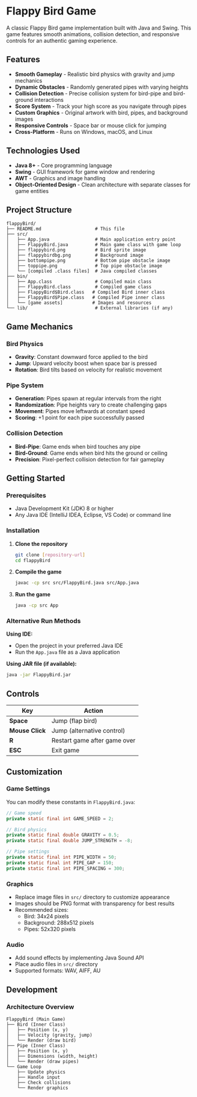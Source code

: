 # Flappy Bird Game

A classic Flappy Bird game implementation built with Java and Swing. This game features smooth animations, collision detection, and responsive controls for an authentic gaming experience.

## Features

- **Smooth Gameplay** - Realistic bird physics with gravity and jump mechanics
- **Dynamic Obstacles** - Randomly generated pipes with varying heights
- **Collision Detection** - Precise collision system for bird-pipe and bird-ground interactions
- **Score System** - Track your high score as you navigate through pipes
- **Custom Graphics** - Original artwork with bird, pipes, and background images
- **Responsive Controls** - Space bar or mouse click for jumping
- **Cross-Platform** - Runs on Windows, macOS, and Linux

## Technologies Used

- **Java 8+** - Core programming language
- **Swing** - GUI framework for game window and rendering
- **AWT** - Graphics and image handling
- **Object-Oriented Design** - Clean architecture with separate classes for game entities

## Project Structure

```
flappyBird/
├── README.md                    # This file
├── src/
│   ├── App.java                 # Main application entry point
│   ├── FlappyBird.java          # Main game class with game loop
│   ├── flappybird.png           # Bird sprite image
│   ├── flappybirdbg.png         # Background image
│   ├── bottompipe.png           # Bottom pipe obstacle image
│   ├── toppipe.png              # Top pipe obstacle image
│   └── [compiled .class files]  # Java compiled classes
├── bin/
│   ├── App.class                # Compiled main class
│   ├── FlappyBird.class         # Compiled game class
│   ├── FlappyBird$Bird.class   # Compiled Bird inner class
│   ├── FlappyBird$Pipe.class   # Compiled Pipe inner class
│   └── [game assets]           # Images and resources
└── lib/                         # External libraries (if any)
```

## Game Mechanics

### Bird Physics

- **Gravity**: Constant downward force applied to the bird
- **Jump**: Upward velocity boost when space bar is pressed
- **Rotation**: Bird tilts based on velocity for realistic movement

### Pipe System

- **Generation**: Pipes spawn at regular intervals from the right
- **Randomization**: Pipe heights vary to create challenging gaps
- **Movement**: Pipes move leftwards at constant speed
- **Scoring**: +1 point for each pipe successfully passed

### Collision Detection

- **Bird-Pipe**: Game ends when bird touches any pipe
- **Bird-Ground**: Game ends when bird hits the ground or ceiling
- **Precision**: Pixel-perfect collision detection for fair gameplay

## Getting Started

### Prerequisites

- Java Development Kit (JDK) 8 or higher
- Any Java IDE (IntelliJ IDEA, Eclipse, VS Code) or command line

### Installation

1. **Clone the repository**

   ```bash
   git clone [repository-url]
   cd flappyBird
   ```

2. **Compile the game**

   ```bash
   javac -cp src src/FlappyBird.java src/App.java
   ```

3. **Run the game**
   ```bash
   java -cp src App
   ```

### Alternative Run Methods

**Using IDE:**

- Open the project in your preferred Java IDE
- Run the `App.java` file as a Java application

**Using JAR file (if available):**

```bash
java -jar FlappyBird.jar
```

## Controls

| Key             | Action                       |
| --------------- | ---------------------------- |
| **Space**       | Jump (flap bird)             |
| **Mouse Click** | Jump (alternative control)   |
| **R**           | Restart game after game over |
| **ESC**         | Exit game                    |

## Customization

### Game Settings

You can modify these constants in `FlappyBird.java`:

```java
// Game speed
private static final int GAME_SPEED = 2;

// Bird physics
private static final double GRAVITY = 0.5;
private static final double JUMP_STRENGTH = -8;

// Pipe settings
private static final int PIPE_WIDTH = 50;
private static final int PIPE_GAP = 150;
private static final int PIPE_SPACING = 300;
```

### Graphics

- Replace image files in `src/` directory to customize appearance
- Images should be PNG format with transparency for best results
- Recommended sizes:
  - Bird: 34x24 pixels
  - Background: 288x512 pixels
  - Pipes: 52x320 pixels

### Audio

- Add sound effects by implementing Java Sound API
- Place audio files in `src/` directory
- Supported formats: WAV, AIFF, AU

## Development

### Architecture Overview

```
FlappyBird (Main Game)
├── Bird (Inner Class)
│   ├── Position (x, y)
│   ├── Velocity (gravity, jump)
│   └── Render (draw bird)
├── Pipe (Inner Class)
│   ├── Position (x, y)
│   ├── Dimensions (width, height)
│   └── Render (draw pipes)
└── Game Loop
    ├── Update physics
    ├── Handle input
    ├── Check collisions
    └── Render graphics
```
